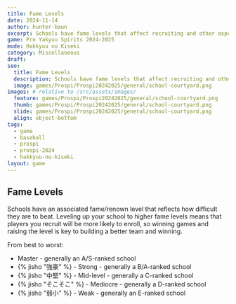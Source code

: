 ```yaml
---
title: Fame Levels
date: 2024-11-14
author: hunter-baun
excerpt: Schools have fame levels that affect recruiting and other aspects
game: Pro Yakyuu Spirits 2024-2025
mode: Hakkyuu no Kiseki
category: Miscellaneous
draft: 
seo:
  title: Fame Levels
  description: Schools have fame levels that affect recruiting and other aspects
  image: games/Prospi/Prospi20242025/general/school-courtyard.png
images: # relative to /src/assets/images/
  feature: games/Prospi/Prospi20242025/general/school-courtyard.png
  thumb: games/Prospi/Prospi20242025/general/school-courtyard.png
  slide: games/Prospi/Prospi20242025/general/school-courtyard.png
  align: object-bottom
tags:
  - game
  - baseball
  - prospi
  - prospi-2024
  - hakkyuu-no-kiseki
layout: game
---
```


## Fame Levels

Schools have an associated fame/renown level that reflects how difficult they are to beat. Leveling up your school to higher fame levels means that players you recruit will be more likely to enroll, so winning games and raising the level is key to building a better team and winning.

From best to worst:
* Master - generally an A/S-ranked school
* {% jisho "強豪" %} - Strong - generally a B/A-ranked school
* {% jisho "中堅" %} - Mid-level - generally a C-ranked school
* {% jisho "そこそこ" %} - Mediocre - generally a D-ranked school
* {% jisho "弱小" %} - Weak - generally an E-ranked school